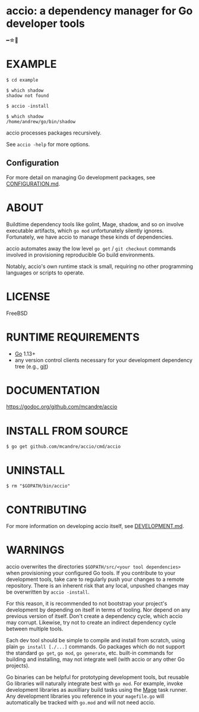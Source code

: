 # accio: a dependency manager for Go developer tools

━☆ﾟ

# EXAMPLE

```console
$ cd example

$ which shadow
shadow not found

$ accio -install

$ which shadow
/home/andrew/go/bin/shadow
```

accio processes packages recursively.

See `accio -help` for more options.

## Configuration

For more detail on managing Go development packages, see [CONFIGURATION.md](CONFIGURATION.md).

# ABOUT

Buildtime dependency tools like golint, Mage, shadow, and so on involve executable artifacts, which `go mod` unfortunately silently ignores. Fortunately, we have accio to manage these kinds of dependencies.

accio automates away the low level `go get` / `git checkout` commands involved in provisioning reproducible Go build environments.

Notably, accio's own runtime stack is small, requiring no other programming languages or scripts to operate.

# LICENSE

FreeBSD

# RUNTIME REQUIREMENTS

* [Go](https://golang.org/) 1.13+
* any version control clients necessary for your development dependency tree (e.g., [git](https://git-scm.com/))

# DOCUMENTATION

https://godoc.org/github.com/mcandre/accio

# INSTALL FROM SOURCE

```console
$ go get github.com/mcandre/accio/cmd/accio
```

# UNINSTALL

```console
$ rm "$GOPATH/bin/accio"
```

# CONTRIBUTING

For more information on developing accio itself, see [DEVELOPMENT.md](DEVELOPMENT.md).

# WARNINGS

accio overwrites the directories `$GOPATH/src/<your tool dependencies>` when provisioning your configured Go tools. If you contribute to your development tools, take care to regularly push your changes to a remote repository. There is an inherent risk that any local, unpushed changes may be overwritten by `accio -install`.

For this reason, it is recommended to not bootstrap your project's development by depending on itself in terms of tooling. Nor depend on any previous version of itself. Don't create a dependency cycle, which accio may corrupt. Likewise, try not to create an indirect dependency cycle between multiple tools.

Each dev tool should be simple to compile and install from scratch, using plain `go install [./...]` commands. Go packages which do not support the standard `go get`, `go mod`, `go generate`, etc. built-in commands for building and installing, may not integrate well (with accio or any other Go projects).

Go binaries can be helpful for prototyping development tools, but reusable Go libraries will naturally integrate best with `go mod`. For example, invoke development libraries as auxilliary build tasks using the [Mage](https://magefile.org/) task runner. Any development libraries you reference in your `magefile.go` will automatically be tracked with `go.mod` and will not need accio.
